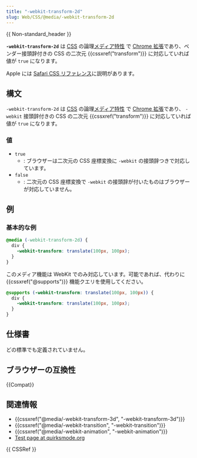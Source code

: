 ```yaml
---
title: "-webkit-transform-2d"
slug: Web/CSS/@media/-webkit-transform-2d
---
```


{{ Non-standard_header }}

**`-webkit-transform-2d`** は [CSS](/ja/docs/Web/CSS) の論理[メディア特性](/ja/docs/Web/CSS/@media#メディア特性) で [Chrome 拡張](/ja/docs/Web/CSS/WebKit_Extensions)であり、ベンダー接頭辞付きの CSS の二次元 {{cssxref("transform")}} に対応していれば値が `true` になります。

Apple には [Safari CSS リファレンス](https://developer.apple.com/library/safari/documentation/AppleApplications/Reference/SafariCSSRef/Articles/OtherStandardCSS3Features.html#//apple_ref/doc/uid/TP40007601-SW3)に説明があります。

## 構文

`-webkit-transform-2d` は [CSS](/ja/docs/Web/CSS) の論理[メディア特性](/ja/docs/Web/CSS/@media#メディア特性) で [Chrome 拡張](/ja/docs/Web/CSS/WebKit_Extensions)であり、 `-webkit` 接頭辞付きの CSS の二次元 {{cssxref("transform")}} に対応していれば値が `true` になります。

### 値

- `true`
  - : ブラウザーは二次元の CSS 座標変換に `-webkit` の接頭辞つきで対応しています。
- `false`
  - : 二次元の CSS 座標変換で `-webkit` の接頭辞が付いたものはブラウザーが対応していません。

## 例

### 基本的な例

```css
@media (-webkit-transform-2d) {
  div {
    -webkit-transform: translate(100px, 100px);
  }
}
```

このメディア機能は WebKit でのみ対応しています。可能であれば、代わりに {{cssxref("@supports")}} 機能クエリを使用してください。

```css
@supports (-webkit-transform: translate(100px, 100px)) {
  div {
    -webkit-transform: translate(100px, 100px);
  }
}
```

## 仕様書

どの標準でも定義されていません。

## ブラウザーの互換性

{{Compat}}

## 関連情報

- {{cssxref("@media/-webkit-transform-3d", "-webkit-transform-3d")}}
- {{cssxref("@media/-webkit-transition", "-webkit-transition")}}
- {{cssxref("@media/-webkit-animation", "-webkit-animation")}}
- [Test page at quirksmode.org](https://www.quirksmode.org/css/tests/mediaqueries/animation.html)

{{ CSSRef }}
